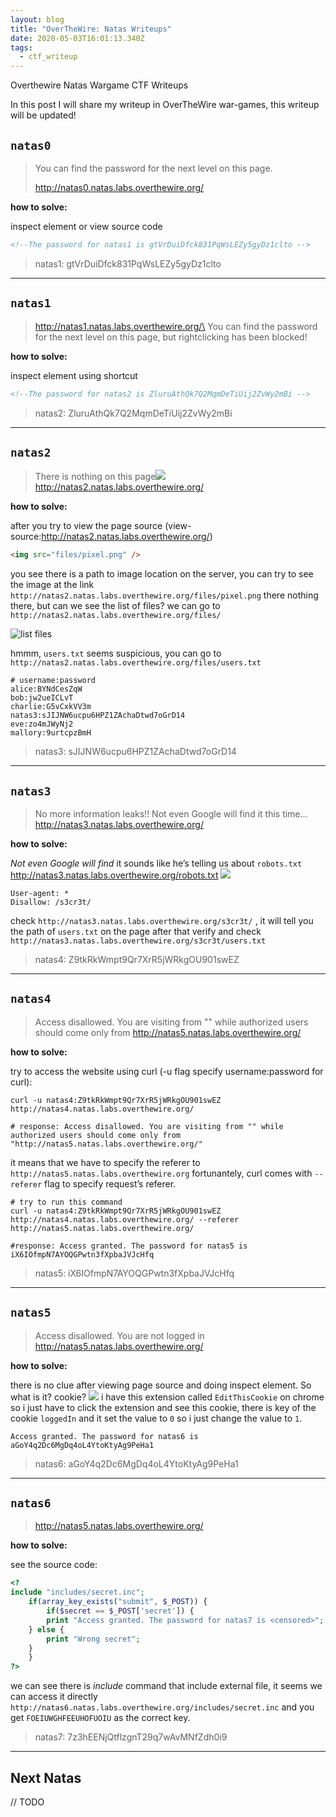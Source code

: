 ```yaml
---
layout: blog
title: "OverTheWire: Natas Writeups"
date: 2020-05-03T16:01:13.340Z
tags:
  - ctf_writeup
---
```


Overthewire Natas Wargame CTF Writeups

In this post I will share my writeup in OverTheWire war-games, this writeup will be updated!

<!--more-->

## `natas0`

> You can find the password for the next level on this page.
>
> http://natas0.natas.labs.overthewire.org/

**how to solve:**

inspect element or view source code

```html
<!--The password for natas1 is gtVrDuiDfck831PqWsLEZy5gyDz1clto -->
```

> natas1: gtVrDuiDfck831PqWsLEZy5gyDz1clto

---

## `natas1`

> http://natas1.natas.labs.overthewire.org/\
> You can find the password for the next level on this page, but rightclicking has been blocked!

**how to solve:**

inspect element using shortcut

```html
<!--The password for natas2 is ZluruAthQk7Q2MqmDeTiUij2ZvWy2mBi -->
```

> natas2: ZluruAthQk7Q2MqmDeTiUij2ZvWy2mBi

---

## `natas2`

> There is nothing on this page![](http://natas2.natas.labs.overthewire.org/files/pixel.png)\
> http://natas2.natas.labs.overthewire.org/

**how to solve:**

after you try to view the page source (view-source:http://natas2.natas.labs.overthewire.org/)

```html
<img src="files/pixel.png" />
```

you see there is a path to image location on the server, you can try to see the image at the link `http://natas2.natas.labs.overthewire.org/files/pixel.png` there nothing there, but can we see the list of files? we can go to `http://natas2.natas.labs.overthewire.org/files/`

![list files](/images/uploads/7537fd23-5862-49a6-ad1d-0f8df2637ed9.png "list files")

hmmm, `users.txt` seems suspicious, you can go to `http://natas2.natas.labs.overthewire.org/files/users.txt`

```
# username:password
alice:BYNdCesZqW
bob:jw2ueICLvT
charlie:G5vCxkVV3m
natas3:sJIJNW6ucpu6HPZ1ZAchaDtwd7oGrD14
eve:zo4mJWyNj2
mallory:9urtcpzBmH
```

> natas3: sJIJNW6ucpu6HPZ1ZAchaDtwd7oGrD14

---

## `natas3`

> No more information leaks!! Not even Google will find it this time...\
> http://natas3.natas.labs.overthewire.org/

**how to solve:**

_Not even Google will find_ it sounds like he’s telling us about `robots.txt` http://natas3.natas.labs.overthewire.org/robots.txt ![](CE592C4E-582C-40BE-B4A0-FC3B0E9D4081.png)

```
User-agent: *
Disallow: /s3cr3t/
```

check `http://natas3.natas.labs.overthewire.org/s3cr3t/` , it will tell you the path of `users.txt` on the page after that verify and check `http://natas3.natas.labs.overthewire.org/s3cr3t/users.txt`

> natas4: Z9tkRkWmpt9Qr7XrR5jWRkgOU901swEZ

---

## `natas4`

> Access disallowed. You are visiting from "" while authorized users should come only from http://natas5.natas.labs.overthewire.org/

**how to solve:**

try to access the website using curl (-u flag specify username:password for curl):

```shell
curl -u natas4:Z9tkRkWmpt9Qr7XrR5jWRkgOU901swEZ http://natas4.natas.labs.overthewire.org/

# response: Access disallowed. You are visiting from "" while authorized users should come only from "http://natas5.natas.labs.overthewire.org/"
```

it means that we have to specify the referer to `http://natas5.natas.labs.overthewire.org` fortunantely, curl comes with `--referer` flag to specify request’s referer.

```shell
# try to run this command
curl -u natas4:Z9tkRkWmpt9Qr7XrR5jWRkgOU901swEZ http://natas4.natas.labs.overthewire.org/ --referer http://natas5.natas.labs.overthewire.org/

#response: Access granted. The password for natas5 is iX6IOfmpN7AYOQGPwtn3fXpbaJVJcHfq
```

> natas5: iX6IOfmpN7AYOQGPwtn3fXpbaJVJcHfq

---

## `natas5`

> Access disallowed. You are not logged in\
> http://natas5.natas.labs.overthewire.org/

**how to solve:**

there is no clue after viewing page source and doing inspect element. So what is it? cookie? ![](0CEEB6CF-9F73-4C3B-8A1B-CFA09278693A.png) i have this extension called `EditThisCookie` on chrome so i just have to click the extension and see this cookie, there is key of the cookie `loggedIn` and it set the value to `0` so i just change the value to `1`.

```
Access granted. The password for natas6 is aGoY4q2Dc6MgDq4oL4YtoKtyAg9PeHa1
```

> natas6: aGoY4q2Dc6MgDq4oL4YtoKtyAg9PeHa1

---

## `natas6`

> http://natas5.natas.labs.overthewire.org/

**how to solve:**

see the source code:

```php
<?
include "includes/secret.inc";
    if(array_key_exists("submit", $_POST)) {
        if($secret == $_POST['secret']) {
        print "Access granted. The password for natas7 is <censored>";
    } else {
        print "Wrong secret";
    }
    }
?>
```

we can see there is _include_ command that include external file, it seems we can access it directly `http://natas6.natas.labs.overthewire.org/includes/secret.inc` and you get `FOEIUWGHFEEUHOFUOIU` as the correct key.

> natas7: 7z3hEENjQtflzgnT29q7wAvMNfZdh0i9

---

## Next Natas

// TODO

